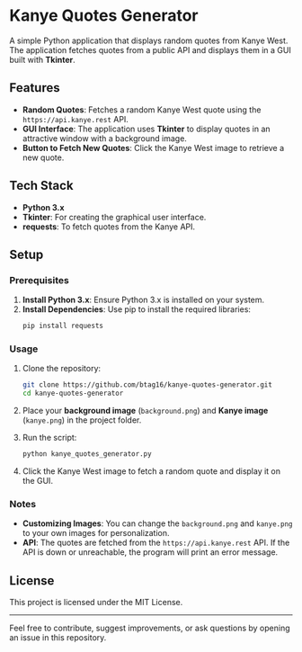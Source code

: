 # Kanye Quotes Generator

A simple Python application that displays random quotes from Kanye West. The application fetches quotes from a public API and displays them in a GUI built with **Tkinter**.

## Features

- **Random Quotes**: Fetches a random Kanye West quote using the `https://api.kanye.rest` API.
- **GUI Interface**: The application uses **Tkinter** to display quotes in an attractive window with a background image.
- **Button to Fetch New Quotes**: Click the Kanye West image to retrieve a new quote.

## Tech Stack

- **Python 3.x**
- **Tkinter**: For creating the graphical user interface.
- **requests**: To fetch quotes from the Kanye API.

## Setup

### Prerequisites

1. **Install Python 3.x**: Ensure Python 3.x is installed on your system.
2. **Install Dependencies**: Use pip to install the required libraries:
    ```bash
    pip install requests
    ```

### Usage

1. Clone the repository:
   ```bash
   git clone https://github.com/btag16/kanye-quotes-generator.git
   cd kanye-quotes-generator
   ```

2. Place your **background image** (`background.png`) and **Kanye image** (`kanye.png`) in the project folder.

3. Run the script:
   ```bash
   python kanye_quotes_generator.py
   ```

4. Click the Kanye West image to fetch a random quote and display it on the GUI.

### Notes

- **Customizing Images**: You can change the `background.png` and `kanye.png` to your own images for personalization.
- **API**: The quotes are fetched from the `https://api.kanye.rest` API. If the API is down or unreachable, the program will print an error message.

## License

This project is licensed under the MIT License.

---

Feel free to contribute, suggest improvements, or ask questions by opening an issue in this repository.
